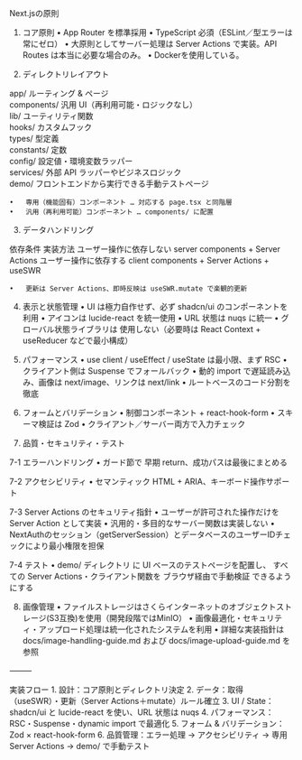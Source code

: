Next.jsの原則

1. コア原則
	•	App Router を標準採用
	•	TypeScript 必須（ESLint／型エラーは常にゼロ）
	•	大原則としてサーバー処理は Server Actions で実装。API Routes は本当に必要な場合のみ。
	•	Dockerを使用している。

2. ディレクトリレイアウト

app/         ルーティング & ページ  
components/  汎用 UI（再利用可能・ロジックなし）  
lib/         ユーティリティ関数  
hooks/       カスタムフック  
types/       型定義  
constants/   定数  
config/      設定値・環境変数ラッパー  
services/    外部 API ラッパーやビジネスロジック  
demo/        フロントエンドから実行できる手動テストページ

	•	専用（機能固有）コンポーネント … 対応する page.tsx と同階層
	•	汎用（再利用可能）コンポーネント … components/ に配置

3. データハンドリング

依存条件	実装方法
ユーザー操作に依存しない	server components + Server Actions
ユーザー操作に依存する	client components + Server Actions + useSWR

	•	更新は Server Actions、即時反映は useSWR.mutate で楽観的更新

4. 表示と状態管理
	•	UI は極力自作せず、必ず shadcn/ui のコンポーネントを利用
	•	アイコンは lucide-react を統一使用
	•	URL 状態は nuqs に統一
	•	グローバル状態ライブラリは 使用しない（必要時は React Context + useReducer などで最小構成）

5. パフォーマンス
	•	use client / useEffect / useState は最小限、まず RSC
	•	クライアント側は Suspense でフォールバック
	•	動的 import で遅延読み込み、画像は next/image、リンクは next/link
	•	ルートベースのコード分割を徹底

6. フォームとバリデーション
	•	制御コンポーネント + react-hook-form
	•	スキーマ検証は Zod
	•	クライアント／サーバー両方で入力チェック

7. 品質・セキュリティ・テスト

7-1 エラーハンドリング
	•	ガード節で 早期 return、成功パスは最後にまとめる

7-2 アクセシビリティ
	•	セマンティック HTML + ARIA、キーボード操作サポート

7-3 Server Actions のセキュリティ指針
	•	ユーザーが許可された操作だけを Server Action として実装
	•	汎用的・多目的なサーバー関数は実装しない
	•	NextAuthのセッション（getServerSession）とデータベースのユーザーIDチェックにより最小権限を担保

7-4 テスト
	•	demo/ ディレクトリ に UI ベースのテストページを配置し、
すべての Server Actions・クライアント関数を ブラウザ経由で手動検証 できるようにする

8. 画像管理
	•	ファイルストレージはさくらインターネットのオブジェクトストレージ(S3互換)を使用（開発段階ではMinIO）
	•	画像最適化・セキュリティ・アップロード処理は統一化されたシステムを利用
	•	詳細な実装指針は docs/image-handling-guide.md および docs/image-upload-guide.md を参照

⸻

実装フロー
	1.	設計：コア原則とディレクトリ決定
	2.	データ：取得（useSWR）・更新（Server Actions＋mutate）ルール確立
	3.	UI / State：shadcn/ui と lucide-react を使い、URL 状態は nuqs
	4.	パフォーマンス：RSC・Suspense・dynamic import で最適化
	5.	フォーム & バリデーション：Zod × react-hook-form
	6.	品質管理：エラー処理 → アクセシビリティ → 専用 Server Actions → demo/ で手動テスト
    